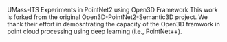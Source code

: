 UMass-ITS Experiments in PointNet2 using Open3D Framework
This work is forked from the original Open3D-PointNet2-Semantic3D project. We thank their effort in demosntrating the capacity of the Open3D framwork in point cloud processing using deep learning (i.e., PointNet++). 
